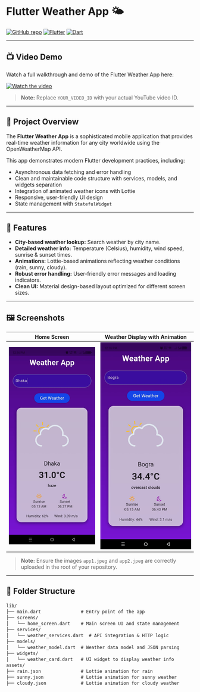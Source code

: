 # Flutter Weather App 🌤️

[![GitHub repo](https://img.shields.io/badge/GitHub-Repository-blue?logo=github)](https://github.com/arafat17469/Weather_app)
[![Flutter](https://img.shields.io/badge/Flutter-3.0.0-blue?logo=flutter)](https://flutter.dev/)
[![Dart](https://img.shields.io/badge/Dart-3.0.0-blue?logo=dart)](https://dart.dev/)

---

## 📺 Video Demo

Watch a full walkthrough and demo of the Flutter Weather App here:

[![Watch the video]()]([https://youtu.be/YOUR_VIDEO_ID](https://www.youtube.com/shorts/wiW_odxaq2o))

> **Note:** Replace `YOUR_VIDEO_ID` with your actual YouTube video ID.

---

## 📝 Project Overview

The **Flutter Weather App** is a sophisticated mobile application that provides real-time weather information for any city worldwide using the OpenWeatherMap API.

This app demonstrates modern Flutter development practices, including:

- Asynchronous data fetching and error handling  
- Clean and maintainable code structure with services, models, and widgets separation  
- Integration of animated weather icons with Lottie  
- Responsive, user-friendly UI design  
- State management with `StatefulWidget`

---

## 🚀 Features

- **City-based weather lookup:** Search weather by city name.  
- **Detailed weather info:** Temperature (Celsius), humidity, wind speed, sunrise & sunset times.  
- **Animations:** Lottie-based animations reflecting weather conditions (rain, sunny, cloudy).  
- **Robust error handling:** User-friendly error messages and loading indicators.  
- **Clean UI:** Material design-based layout optimized for different screen sizes.

---

## 🖼️ Screenshots

| Home Screen | Weather Display with Animation |
|-------------|--------------------------------|
| ![Screenshot 1](https://github.com/arafat17469/Weather_app/blob/main/app1.jpeg) | ![Screenshot 2](https://github.com/arafat17469/Weather_app/blob/main/app2.jpeg) |

> **Note:** Ensure the images `app1.jpeg` and `app2.jpeg` are correctly uploaded in the root of your repository.

---

## 📂 Folder Structure

```plaintext
lib/
├── main.dart               # Entry point of the app
├── screens/
│   └── home_screen.dart    # Main screen UI and state management
├── services/
│   └── weather_services.dart  # API integration & HTTP logic
├── models/
│   └── weather_model.dart  # Weather data model and JSON parsing
├── widgets/
│   └── weather_card.dart   # UI widget to display weather info
assets/
├── rain.json               # Lottie animation for rain
├── sunny.json              # Lottie animation for sunny weather
├── cloudy.json             # Lottie animation for cloudy weather
